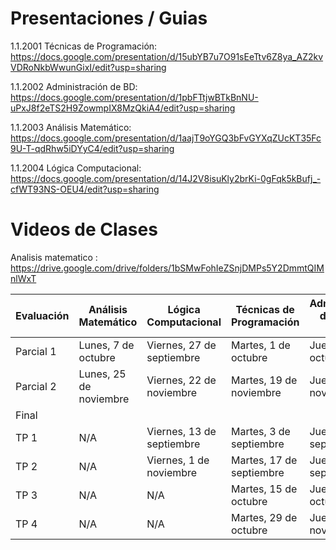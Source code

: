 # Presentaciones / Guias

1.1.2001 Técnicas de Programación: https://docs.google.com/presentation/d/15ubYB7u7O91sEeTtv6Z8ya_AZ2kvVDRoNkbWwunGixI/edit?usp=sharing

1.1.2002 Administración de BD: https://docs.google.com/presentation/d/1pbFTtjwBTkBnNU-uPxJ8f2eTS2H9ZowmpIX8MzQkiA4/edit?usp=sharing

1.1.2003 Análisis Matemático: https://docs.google.com/presentation/d/1aajT9oYGQ3bFvGYXqZUcKT35Fc9U-T-qdRhw5iDYyC4/edit?usp=sharing

1.1.2004 Lógica Computacional: https://docs.google.com/presentation/d/14J2V8isuKly2brKi-0gFqk5kBufj_-cfWT93NS-OEU4/edit?usp=sharing

# Videos de Clases

Analisis matematico : https://drive.google.com/drive/folders/1bSMwFohIeZSnjDMPs5Y2DmmtQIMnlWxT

<table>
  <thead>
    <tr>
      <th>Evaluación</th>
      <th>Análisis Matemático</th>
      <th>Lógica Computacional</th>
      <th>Técnicas de Programación</th>
      <th>Administración de Base de Datos</th>
    </tr>
  </thead>
  <tbody>
    <tr>
      <td>Parcial 1</td>
      <td>Lunes, 7 de octubre</td>
      <td>Viernes, 27 de septiembre</td>
      <td>Martes, 1 de octubre</td>
      <td>Jueves, 3 de octubre</td>
    </tr>
    <tr>
      <td>Parcial 2</td>
      <td>Lunes, 25 de noviembre</td>
      <td>Viernes, 22 de noviembre</td>
      <td>Martes, 19 de noviembre</td>
      <td>Jueves, 21 de noviembre</td>
    </tr>
        <tr>
      <td>Final</td>
      <td></td>
      <td></td>
      <td></td>
      <td></td>
    </tr>
    <tr>
      <td>TP 1</td>
      <td>N/A</td>
      <td>Viernes, 13 de septiembre</td>
      <td>Martes, 3 de septiembre</td>
      <td>Jueves, 12 de septiembre</td>
    </tr>
    <tr>
      <td>TP 2</td>
      <td>N/A</td>
      <td>Viernes, 1 de noviembre</td>
      <td>Martes, 17 de septiembre</td>
      <td>Jueves, 19 de septiembre</td>
    </tr>
    <tr>
      <td>TP 3</td>
      <td>N/A</td>
      <td>N/A</td>
      <td>Martes, 15 de octubre</td>
      <td>Jueves, 17 de octubre</td>
    </tr>
    <tr>
      <td>TP 4</td>
      <td>N/A</td>
      <td>N/A</td>
      <td>Martes, 29 de octubre</td>
      <td>Jueves, 7 de noviembre</td>
    </tr>

  </tbody>
</table>
